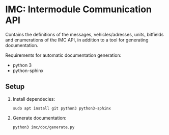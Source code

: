 IMC: Intermodule Communication API
==================================

Contains the definitions of the messages, vehicles/adresses, units, bitfields and enumerations of the IMC API, in addition to a tool for generating documentation.

Requirements for automatic documentation generation:
* python 3
* python-sphinx

## Setup

1) Install dependecies:

       sudo apt install git python3 python3-sphinx
    
2) Generate documentation:

       python3 imc/doc/generate.py
